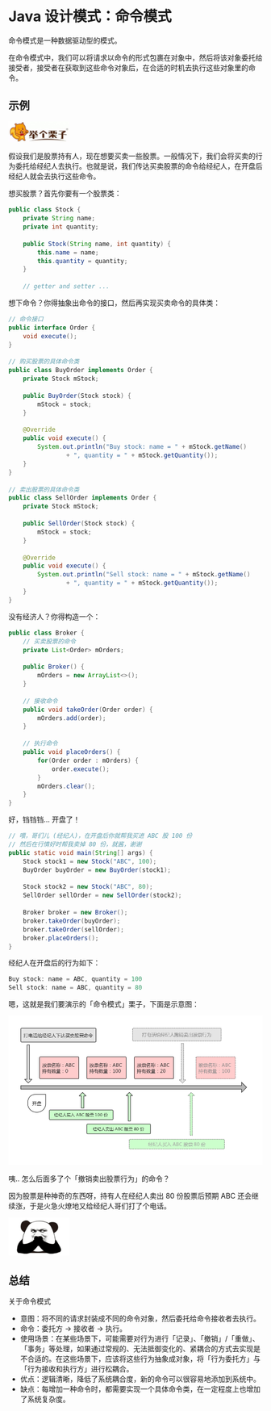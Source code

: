# Java 设计模式：命令模式

命令模式是一种数据驱动型的模式。

在命令模式中，我们可以将请求以命令的形式包裹在对象中，然后将该对象委托给接受者，接受者在获取到这些命令对象后，在合适的时机去执行这些对象里的命令。

## 示例

<img src="./res/001.jpg" width="120">

假设我们是股票持有人，现在想要买卖一些股票。一般情况下，我们会将买卖的行为委托给经纪人去执行。也就是说，我们传达买卖股票的命令给经纪人，在开盘后经纪人就会去执行这些命令。

想买股票？首先你要有一个股票类：

```java
public class Stock {
    private String name;
    private int quantity;

    public Stock(String name, int quantity) {
        this.name = name;
        this.quantity = quantity;
    }

    // getter and setter ...
```

想下命令？你得抽象出命令的接口，然后再实现买卖命令的具体类：

```java
// 命令接口
public interface Order {
    void execute();
}

// 购买股票的具体命令类
public class BuyOrder implements Order {
    private Stock mStock;

    public BuyOrder(Stock stock) {
        mStock = stock;
    }

    @Override
    public void execute() {
        System.out.println("Buy stock: name = " + mStock.getName()
                + ", quantity = " + mStock.getQuantity());
    }
}

// 卖出股票的具体命令类
public class SellOrder implements Order {
    private Stock mStock;

    public SellOrder(Stock stock) {
        mStock = stock;
    }

    @Override
    public void execute() {
        System.out.println("Sell stock: name = " + mStock.getName()
                + ", quantity = " + mStock.getQuantity());
    }
}
```

没有经济人？你得构造一个：

```java
public class Broker {
    // 买卖股票的命令
    private List<Order> mOrders;

    public Broker() {
        mOrders = new ArrayList<>();
    }

    // 接收命令
    public void takeOrder(Order order) {
        mOrders.add(order);
    }

    // 执行命令
    public void placeOrders() {
        for(Order order : mOrders) {
            order.execute();
        }
        mOrders.clear();
    }
}
```

好，铛铛铛... 开盘了！

```java
// 喂，哥们儿 (经纪人)，在开盘后你就帮我买进 ABC 股 100 份
// 然后在行情好时帮我卖掉 80 份，就酱，谢谢
public static void main(String[] args) {
    Stock stock1 = new Stock("ABC", 100);
    BuyOrder buyOrder = new BuyOrder(stock1);

    Stock stock2 = new Stock("ABC", 80);
    SellOrder sellOrder = new SellOrder(stock2);

    Broker broker = new Broker();
    broker.takeOrder(buyOrder);
    broker.takeOrder(sellOrder);
    broker.placeOrders();
}
```

经纪人在开盘后的行为如下：

```java
Buy stock: name = ABC, quantity = 100
Sell stock: name = ABC, quantity = 80
```

嗯，这就是我们要演示的「命令模式」栗子，下面是示意图：

<img src="./res/002.png" width="800">

咦.. 怎么后面多了个「撤销卖出股票行为」的命令？

因为股票是种神奇的东西呀，持有人在经纪人卖出 80 份股票后预期 ABC 还会继续涨，于是火急火燎地又给经纪人哥们打了个电话。

![](./res/003.jpeg)


## 总结

关于命令模式

* 意图：将不同的请求封装成不同的命令对象，然后委托给命令接收者去执行。
* 命令：委托方 -> 接收者 -> 执行。
* 使用场景：在某些场景下，可能需要对行为进行「记录」、「撤销」/「重做」、「事务」等处理，如果通过常规的、无法抵御变化的、紧耦合的方式去实现是不合适的。在这些场景下，应该将这些行为抽象成对象，将「行为委托方」与「行为接收和执行方」进行松耦合。
* 优点：逻辑清晰，降低了系统耦合度，新的命令可以很容易地添加到系统中。
* 缺点：每增加一种命令时，都需要实现一个具体命令类，在一定程度上也增加了系统复杂度。